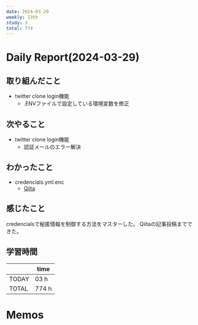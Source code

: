 ```yaml
---
date: 2024-03-29
weekly: 13th
study: 3
total: 774
---
```

# Daily Report(2024-03-29)
## 取り組んだこと
- twitter clone login機能
	- .ENVファイルで設定している環境変数を修正
## 次やること
- twitter clone login機能
	- 認証メールのエラー解決
## わかったこと
- credencials.yml.enc
	- [Qiita](https://qiita.com/futaro0405/items/5e3b648c838681244818)
## 感じたこと
credencialsで秘匿情報を制御する方法をマスターした。
Qiitaの記事投稿までできた。
## 学習時間
|       | time  |
| ----- | ----- |
| TODAY | 03 h  |
| TOTAL | 774 h |
# Memos